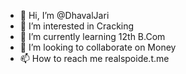 - 👋 Hi, I’m @DhavalJari
- 👀 I’m interested in Cracking
- 🌱 I’m currently learning 12th B.Com
- 💞️ I’m looking to collaborate on Money
- 📫 How to reach me realspoide.t.me

<!---
DhavalJari/DhavalJari is a ✨ special ✨ repository because its `README.md` (this file) appears on your GitHub profile.
You can click the Preview link to take a look at your changes.
--->
